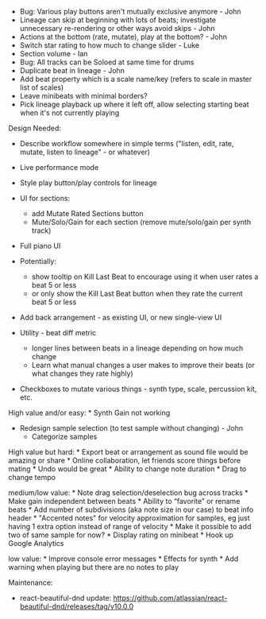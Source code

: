 * Bug: Various play buttons aren't mutually exclusive anymore - John
* Lineage can skip at beginning with lots of beats; investigate unnecessary re-rendering or other ways avoid skips - John
* Actions at the bottom (rate, mutate), play at the bottom? - John
* Switch star rating to how much to change slider - Luke
* Section volume - Ian
* Bug: All tracks can be Soloed at same time for drums
* Duplicate beat in lineage - John
* Add beat property which is a scale name/key (refers to scale in master list of scales)
* Leave minibeats with minimal borders?
* Pick lineage playback up where it left off, allow selecting starting beat when it's not currently playing

Design Needed:
* Describe workflow somewhere in simple terms ("listen, edit, rate, mutate, listen to lineage" - or whatever)


* Live performance mode
* Style play button/play controls for lineage
* UI for sections:
    * add Mutate Rated Sections button
    * Mute/Solo/Gain for each section (remove mute/solo/gain per synth track)

* Full piano UI
* Potentially:
  * show tooltip on Kill Last Beat to encourage using it when user rates a beat 5 or less
  * or only show the Kill Last Beat button when they rate the current beat 5 or less

* Add back arrangement - as existing UI, or new single-view UI
* Utility - beat diff metric
    * longer lines between beats in a lineage depending on how much change
    * Learn what manual changes a user makes to improve their beats (or what changes they rate highly)
* Checkboxes to mutate various things - synth type, scale, percussion kit, etc.


High value and/or easy:
    * Synth Gain not working

* Redesign sample selection (to test sample without changing) - John
    * Categorize samples

High value but hard:
    * Export beat or arrangement as sound file would be amazing or share
    * Online collaboration, let friends score things before mating
    * Undo would be great
    * Ability to change note duration
    * Drag to change tempo

medium/low value:
    * Note drag selection/deselection bug across tracks
    * Make gain independent between beats
    * Ability to “favorite” or rename beats
    * Add number of subdivisions (aka note size in our case) to beat info header
    * "Accented notes" for velocity approximation for samples, eg just having 1 extra option instead of range of velocity
        * Make it possible to add two of same sample for now?
    * Display rating on minibeat
    * Hook up Google Analytics

low value:
    * Improve console error messages
    * Effects for synth
    * Add warning when playing but there are no notes to play


Maintenance:
* react-beautiful-dnd update: https://github.com/atlassian/react-beautiful-dnd/releases/tag/v10.0.0
